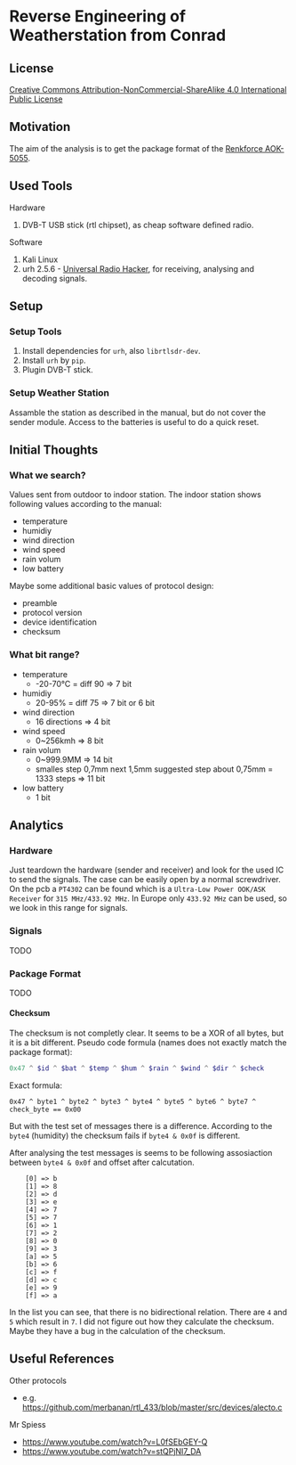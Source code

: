 # Reverse Engineering of Weatherstation from Conrad

## License

[Creative Commons Attribution-NonCommercial-ShareAlike 4.0 International Public License](https://creativecommons.org/licenses/by-nc-sa/4.0/)

## Motivation

The aim of the analysis is to get the package format of the [Renkforce AOK-5055](https://www.conrad.de/de/renkforce-aok-5055-funk-wetterstation-vorhersage-fuer-12-bis-24-stunden-1267773.html).

## Used Tools

Hardware

1. DVB-T USB stick (rtl chipset), as cheap software defined radio.

Software

1. Kali Linux
1. urh 2.5.6 - [Universal Radio Hacker](https://github.com/jopohl/urh), for receiving, analysing and decoding signals.

## Setup

### Setup Tools

1. Install dependencies for `urh`, also `librtlsdr-dev`.
1. Install `urh` by `pip`.
1. Plugin DVB-T stick.

### Setup Weather Station

Assamble the station as described in the manual, but do not cover the sender module. Access to the batteries is useful to do a quick reset.

## Initial Thoughts

### What we search?

Values sent from outdoor to indoor station. The indoor station shows following values according to the manual:

 * temperature
 * humidiy
 * wind direction
 * wind speed
 * rain volum
 * low battery

Maybe some additional basic values of protocol design:
 
 * preamble
 * protocol version
 * device identification
 * checksum

### What bit range?

 * temperature
   * -20-70°C = diff 90 => 7 bit
 * humidiy
   * 20-95% = diff 75 => 7 bit or 6 bit
 * wind direction
   * 16 directions => 4 bit
 * wind speed
   * 0~256kmh => 8 bit
 * rain volum
   * 0~999.9MM => 14 bit
   * smalles step 0,7mm next 1,5mm suggested step about 0,75mm = 1333 steps => 11 bit
 * low battery
   * 1 bit
 
## Analytics

### Hardware

Just teardown the hardware (sender and receiver) and look for the used IC to send the signals. The case can be easily open by a normal screwdriver.
On the pcb a `PT4302` can be found which is a `Ultra-Low Power OOK/ASK Receiver` for `315 MHz/433.92 MHz`.
In Europe only `433.92 MHz` can be used, so we look in this range for signals.

### Signals

TODO

### Package Format

TODO

#### Checksum

The checksum is not completly clear. It seems to be a XOR of all bytes, but it is a bit different. Pseudo code formula (names does not exactly match the package format):
```php
0x47 ^ $id ^ $bat ^ $temp ^ $hum ^ $rain ^ $wind ^ $dir ^ $check
```

Exact formula:
```
0x47 ^ byte1 ^ byte2 ^ byte3 ^ byte4 ^ byte5 ^ byte6 ^ byte7 ^ check_byte == 0x00
```

But with the test set of messages there is a difference. According to the `byte4` (humidity) the checksum fails if `byte4 & 0x0f` is different.

After analysing the test messages is seems to be following assosiaction between `byte4 & 0x0f` and offset after calcutation.
```
    [0] => b
    [1] => 8
    [2] => d
    [3] => e
    [4] => 7
    [5] => 7
    [6] => 1
    [7] => 2
    [8] => 0
    [9] => 3
    [a] => 5
    [b] => 6
    [c] => f
    [d] => c
    [e] => 9
    [f] => a
```

In the list you can see, that there is no bidirectional relation. There are `4` and `5` which result in `7`. I did not figure out how they calculate the checksum. Maybe they have a bug in the calculation of the checksum.

## Useful References

Other protocols

 * e.g. https://github.com/merbanan/rtl_433/blob/master/src/devices/alecto.c

Mr Spiess

 * https://www.youtube.com/watch?v=L0fSEbGEY-Q
 * https://www.youtube.com/watch?v=stQPjNI7_DA

